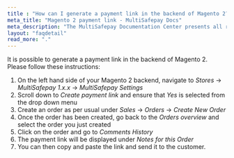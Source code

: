 ```yaml
---
title : "How can I generate a payment link in the backend of Magento 2?"
meta_title: "Magento 2 payment link - MultiSafepay Docs"
meta_description: "The MultiSafepay Documentation Center presents all relevant information about our Plugins and API. You can also find support pages for payment methods, tools and general questions as well as the contact details of our Support and Integration Teams."
layout: "faqdetail"
read_more: "."
---
```


It is possible to generate a payment link in the backend of Magento 2. Please follow these instructions:

1. On the left hand side of your Magento 2 backend, navigate to _Stores_ → _MultiSafepay 1.x.x_ → _MultiSafepay Settings_
2. Scroll down to _Create payment link_ and ensure that _Yes_ is selected from the drop down menu
3. Create an order as per usual under _Sales_ → _Orders_ → _Create New Order_
4. Once the order has been created, go back to the _Orders overview_ and select the order you just created
5. Click on the order and go to _Comments History_
6. The payment link will be displayed under _Notes for this Order_
7. You can then copy and paste the link and send it to the customer.
